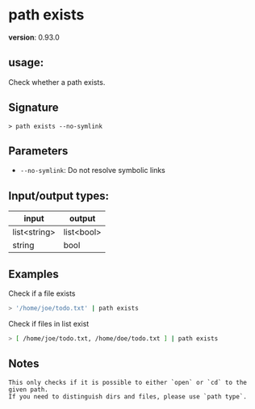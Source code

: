 # path exists

**version**: 0.93.0

## **usage**:

Check whether a path exists.

## Signature

`> path exists --no-symlink`

## Parameters

- `--no-symlink`: Do not resolve symbolic links

## Input/output types:

| input          | output       |
| -------------- | ------------ |
| list\<string\> | list\<bool\> |
| string         | bool         |

## Examples

Check if a file exists

```bash
> '/home/joe/todo.txt' | path exists
```

Check if files in list exist

```bash
> [ /home/joe/todo.txt, /home/doe/todo.txt ] | path exists
```

## Notes

```text
This only checks if it is possible to either `open` or `cd` to the given path.
If you need to distinguish dirs and files, please use `path type`.
```
